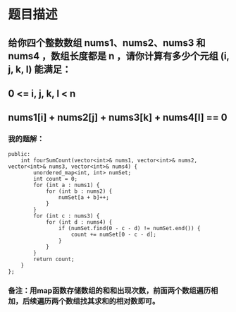 # 题目描述
## 给你四个整数数组 nums1、nums2、nums3 和 nums4 ，数组长度都是 n ，请你计算有多少个元组 (i, j, k, l) 能满足：
## 0 <= i, j, k, l < n
## nums1[i] + nums2[j] + nums3[k] + nums4[l] == 0
### 我的题解：
```class Solution {
public:
    int fourSumCount(vector<int>& nums1, vector<int>& nums2, vector<int>& nums3, vector<int>& nums4) {
        unordered_map<int, int> numSet;
        int count = 0;
        for (int a : nums1) {
            for (int b : nums2) {
                numSet[a + b]++;
            }
        }
        for (int c : nums3) {
            for (int d : nums4) {
                if (numSet.find(0 - c - d) != numSet.end()) {
                    count += numSet[0 - c - d];
                }
            }
        }
        return count;
    }
};
```
### **备注**：用map函数存储数组的和和出现次数，前面两个数组遍历相加，后续遍历两个数组找其求和的相对数即可。